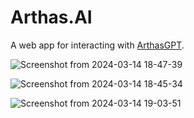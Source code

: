 # Arthas.AI

A web app for interacting with [ArthasGPT](https://github.com/bennyschmidt/ArthasGPT).

![Screenshot from 2024-03-14 18-47-39](https://github.com/bennyschmidt/Arthas.AI/assets/45407493/9655596a-ac48-46f2-963c-78449b748c1e)

![Screenshot from 2024-03-14 18-45-34](https://github.com/bennyschmidt/Arthas.AI/assets/45407493/e5755c55-20fc-4a4a-84e7-d71ab0b5d93a)

![Screenshot from 2024-03-14 19-03-51](https://github.com/bennyschmidt/Arthas.AI/assets/45407493/08dc6603-70a4-4913-a723-7335e2ae1b95)
